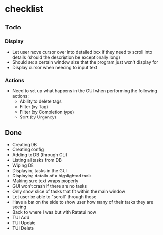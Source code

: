 # checklist

## Todo

### Display
* Let user move cursor over into detailed box if they need to scroll into details (should the description be exceptionally long)
* Should set a certain window size that the program just won't display for
* Display cursor when needing to input text

### Actions
* Need to set up what happens in the GUI when performing the following actions: 
  * Ability to delete tags
  * Filter (by Tag)
  * Filter (by Completion type)
  * Sort (by Urgency)

## Done

* Creating DB
* Creating config
* Adding to DB (through CLI)
* Listing all tasks from DB
* Wiping DB
* Displaying tasks in the GUI
* Displaying details of a highlighted task
* Making sure text wraps properly
* GUI won't crash if there are no tasks
* Only show slice of tasks that fit within the main window
* Let user be able to "scroll" through those
* Have a bar on the side to show user how many of their tasks they are seeing
* Back to where I was but with Ratatui now
* TUI Add
* TUI Update
* TUI Delete
